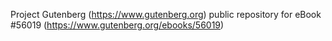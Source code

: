 Project Gutenberg (https://www.gutenberg.org) public repository for
eBook #56019 (https://www.gutenberg.org/ebooks/56019)
